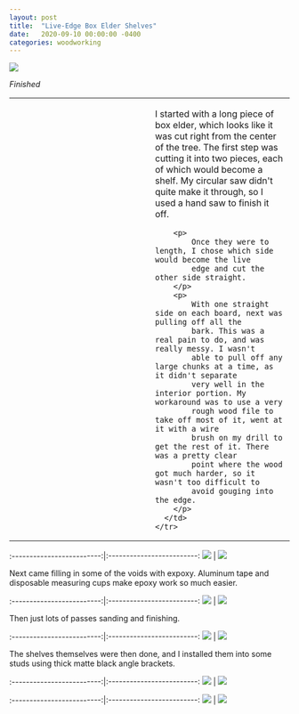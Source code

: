 ```yaml
---
layout: post
title:  "Live-Edge Box Elder Shelves"
date:   2020-09-10 00:00:00 -0400
categories: woodworking
---
```


![](/static/posts/box_elder_shelves/installed_elevated.jpg)

_Finished_

<table>
  <tbody>
    <tr>
      <td style="width: 50%;">
		<img src="/static/posts/box_elder_shelves/uncut_vertical.jpg" alt="">
	  </td>
      <td style="padding-left: 10px; text-align: top;">
		<p>
			I started with a long piece of box elder, which looks like it was
			cut right from the center of the tree. The first step was cutting
			it into two pieces, each of which would become a shelf. My circular
			saw didn't quite make it through, so I used a hand saw to finish it
			off.
		</p>

		<p>
			Once they were to length, I chose which side would become the live
			edge and cut the other side straight.
		</p>
		<p>
			With one straight side on each board, next was pulling off all the
			bark. This was a real pain to do, and was really messy. I wasn't
			able to pull off any large chunks at a time, as it didn't separate
			very well in the interior portion. My workaround was to use a very
			rough wood file to take off most of it, went at it with a wire
			brush on my drill to get the rest of it. There was a pretty clear
			point where the wood got much harder, so it wasn't too difficult to
			avoid gouging into the edge.
		</p>
	  </td>
    </tr>
  </tbody>
</table>

:-------------------------:|:-------------------------:
![](/static/posts/box_elder_shelves/cut_and_stripped.jpg) | ![](/static/posts/box_elder_shelves/cut_and_stripped_zoomed.jpg)

Next came filling in some of the voids with expoxy. Aluminum tape and
disposable measuring cups make epoxy work so much easier.

:-------------------------:|:-------------------------:
![](/static/posts/box_elder_shelves/large_epoxied.jpg) | ![](/static/posts/box_elder_shelves/small_epoxied.jpg)

Then just lots of passes sanding and finishing.

:-------------------------:|:-------------------------:
![](/static/posts/box_elder_shelves/large_epoxy_fill.jpg) | ![](/static/posts/box_elder_shelves/sanded_and_finished.jpg)

The shelves themselves were then done, and I installed them into some studs
using thick matte black angle brackets.

:-------------------------:|:-------------------------:
![](/static/posts/box_elder_shelves/installed_eye_level.jpg) | ![](/static/posts/box_elder_shelves/installed_elevated.jpg)

:-------------------------:|:-------------------------:
![](/static/posts/box_elder_shelves/installed_sideways.jpg) | ![](/static/posts/box_elder_shelves/installed_underneath.jpg)


